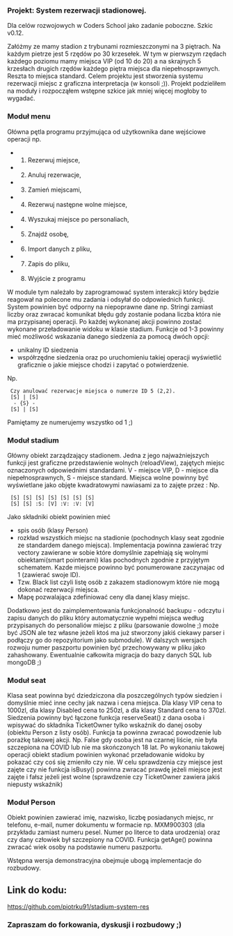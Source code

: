 ### Projekt: System rezerwacji stadionowej. ###

Dla celów rozwojowych w Coders School jako zadanie poboczne.
Szkic v0.12. 

Załóżmy ze mamy stadion z trybunami rozmieszczonymi na 3 piętrach. Na każdym pietrze jest 5 rzędów po 30 krzesełek. W tym w pierwszym rzędach każdego poziomu mamy miejsca VIP (od 10 do 20) a na skrajnych 5 krzesłach drugich rzędów każdego piętra miejsca dla niepełnosprawnych. Reszta to miejsca standard. Celem projektu jest stworzenia systemu rezerwacji miejsc z graficzna interpretacja (w konsoli ;)).
Projekt podzieliłem na moduły i rozpocząłem wstępne szkice jak mniej więcej mogłoby to wygadać.


### Moduł menu
Główna pętla programu przyjmująca od użytkownika dane wejściowe operacji np. 
- 1. Rezerwuj miejsce, 
- 2. Anuluj rezerwacje, 
- 3. Zamień miejscami, 
- 4. Rezerwuj następne wolne miejsce, 
- 4. Wyszukaj miejsce po personaliach,
- 5. Znajdź osobę,
- 6. Import danych z pliku,
- 7. Zapis do pliku,
- 8. Wyjście z programu

W module tym należało by zaprogramować system interakcji który będzie reagował na polecone mu zadania i odsyłał do odpowiednich funkcji. System powinien być odporny na niepoprawne dane np. Stringi zamiast liczby oraz zwracać komunikat błędu gdy zostanie podana liczba która nie ma przypisanej operacji. Po każdej wykonanej akcji powinno zostać wykonane przeładowanie widoku w klasie stadium.
Funkcje od 1-3 powinny mieć możliwość wskazania danego siedzenia za pomocą dwóch opcji: 
- unikalny ID siedzenia
- współrzędne siedzenia
oraz po uruchomieniu takiej operacji wyświetlić graficznie o jakie miejsce chodzi i zapytać o potwierdzenie.

Np. 
>

     Czy anulować rezerwacje miejsca o numerze ID 5 (2,2). 
     [S] | [S]
      - {S} -
     [S] | [S]

Pamiętamy ze numerujemy wszystko od 1 ;)

### Moduł stadium
 Główny obiekt zarządzający stadionem. Jedna z jego najważniejszych funkcji jest graficzne przedstawienie wolnych (reloadView), zajętych miejsc oznaczonych odpowiednimi standardami. V - miejsce VIP, D - miejsce dla niepełnosprawnych, S - miejsce standard. Miejsca wolne powinny być wyświetlane jako objęte kwadratowymi nawiasami za to zajęte przez : 
Np.
> 
     
     [S] [S] [S] [S] [S] [S] [S]
     [S] [S] :S: [V] :V: :V: [V]

Jako składniki obiekt powinien mieć
- spis osób (klasy Person) 
- rozkład wszystkich miejsc na stadionie (pochodnych klasy seat zgodnie ze standardem danego miejsca). Implementacja powinna zawierać trzy vectory zawierane w sobie które domyślnie zapełniają się wolnymi obiektami(smart pointerami) klas pochodnych zgodnie z przyjętym schematem. Kazde miejsce powinno być ponumerowane zaczynajac od 1 (zawierać swoje ID).
- Tzw. Black list czyli listę osób z zakazem stadionowym które nie mogą dokonać rezerwacji miejsca.
- Mapę pozwalająca zdefiniować ceny dla danej klasy miejsc.

Dodatkowo jest do zaimplementowania funkcjonalność backupu - odczytu i zapisu danych do pliku który automatycznie wypełni miejsca według przypisanych do personaliów miejsc z pliku (parsowanie dowolne ;) może być JSON ale tez własne jeżeli ktoś ma już stworzony jakiś ciekawy parser i podłączy go do repozyitorium jako submodule). W dalszych wersjach rozwoju numer paszportu powinien być przechowywany w pliku jako zahashowany. Ewentualnie całkowita migracja do bazy danych SQL lub mongoDB ;)

### Moduł seat
Klasa seat powinna być dziedziczona dla poszczególnych typów siedzien i domyślnie mieć inne cechy jak nazwa i cena miejsca. 
Dla klasy VIP cena to 1000zl, dla klasy Disabled cena to 250zl, a dla klasy Standard cena to 370zl. Siedzenia powinny być łączone funkcja reserveSeat() z dana osoba i wpisywać do składnika TicketOwner tylko wskaźnik do danej osoby (obiektu Person z listy osób). Funkcja ta powinna zwracać powodzenie lub porażkę takowej akcji. Np. False gdy osoba jest na czarnej liście, nie była szczepiona na COVID lub nie ma skończonych 18 lat. Po wykonaniu takowej operacji obiekt stadium powinien wykonać przeładowanie widoku by pokazać czy coś się zmieniło czy nie. W celu sprawdzenia czy miejsce jest zajęte czy nie funkcja isBusy() powinna zwracać prawdę jeżeli miejsce jest zajęte i fałsz jeżeli jest wolne (sprawdzenie czy TicketOwner zawiera jakiś niepusty wskaźnik)


### Moduł Person
 Obiekt powinien zawierać imię, nazwisko, liczbę posiadanych miejsc, nr telefonu, e-mail, numer dokumentu w formacie np. MXM900303 (dla przykładu zamiast numeru pesel. Numer po literce to data urodzenia) oraz czy dany człowiek był szczepiony na COVID. Funkcja getAge() powinna zwracać wiek osoby na podstawie numeru paszportu.


Wstępna wersja demonstracyjna obejmuje ubogą implementacje do rozbudowy. 

## Link do kodu:
https://github.com/piotrku91/stadium-system-res

### Zapraszam do forkowania, dyskusji i rozbudowy ;)

